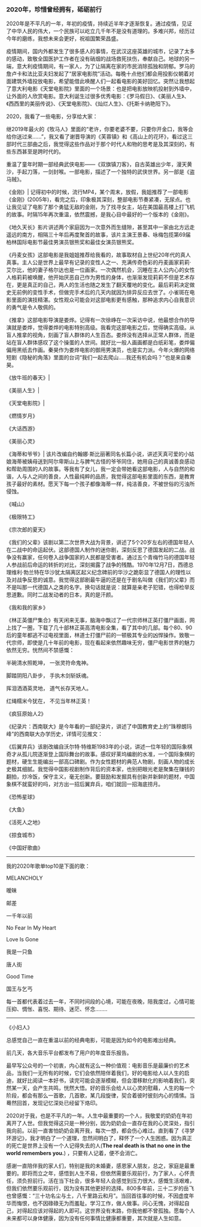 ### 2020年，珍惜曾经拥有，砥砺前行

2020年是不平凡的一年，年初的疫情，持续近半年才逐渐恢复。通过疫情，见证了中华人民的伟大，一个民族可以屹立几千年不是没有道理的。多难兴邦，经历过今年的磨练，我想未来会更好，祝祖国繁荣昌盛。

疫情期间，国内外都发生了很多感人的事情，在武汉这座英雄的城市，记录了太多的感动，致敬全国医护工作者在没有硝烟的战场救死扶伤，奉献自己。地球的另一端，意大利疫情期间，有一家人，为了让隔离在家的市民消除孤独和阴郁。罗马的詹卢卡和法比亚夫妇发起了“居家电影院”活动。每晚十点他们都会用投影仪朝着对面建筑外墙投放电影，希望能借此唤醒人们一起看电影的美好回忆。突然让我想起了意大利电影《天堂电影院》里面的一个场景：也是把电影放映机投射到外墙中，让外面的人欣赏电影。意大利诞生过很多优秀电影：《罗马假日》、《美丽人生》、《西西里的美丽传说》、《天堂电影院》、《灿烂人生》、《托斯卡纳艳阳下》。

2020，我看了一些电影，分享给大家：

继2019年最火的《牧马人》里面的“老许，你要老婆不要，只要你开金口，我等会给你送过来......”，我又看了谢晋导演的《芙蓉镇》和《高山上的花环》，看过这三部时代三部曲之后，我觉得这些作品对于那个时代人和物的思考是及其深刻的，有些东西甚至是跨时代的。

重温了童年时期一部经典武侠电影——《双旗镇刀客》，自古英雄出少年，漫天黄沙，手起刀落，一剑封喉。一部电影，描述了一个独特的武侠世界。另一部是《盗马贼》。

《金刚》| 记得初中的时候，流行MP4，某个周末，放假，我姐推荐了一部电影《金刚》(2005年)，看完之后，印象极其深刻，整部电影节奏紧凑，无尿点。也让我见证了电影了那个勇猛无敌的金刚，为了找寻女主，站在美国最高楼上打飞机的故事。时隔15年再次重温，依然震撼，是我心目中最好的一个版本的《金刚》。



《地久天长》影片讲述两个家庭因为一次意外而生缝隙，甚至其中一家由北方远走遥远的南方，相隔三十年后再度聚首的故事，该片主演王景春、咏梅包揽第69届柏林国际电影节最佳男演员银熊奖和最佳女演员银熊奖。

《丹麦女孩》这部电影是我姐姐推荐给我看的，故事取材自上世纪20年代的真人真事。主人公是世界上最早有记录的变性人之一、充满传奇色彩的丹麦画家莉莉·艾尔比，他的妻子格尔达也是一位画家。一次偶然机会，沉睡在主人公内心的女性人格莉莉被唤醒，他开始厌恶自己作为男性的身体，也渐渐发现莉莉不但是艺术存在，更是真正的自己，两人的生活也随之发生了翻天覆地的变化。最后莉莉决定做史无前例的变性手术，但做完手术后的几天内就因为排异反应去世了。小雀斑在电影里面的演技精湛。女性观众可能会对这部电影更有感触，那种追求内心自我意识的勇气是令人敬佩的。

《推拿》这部电影导演是娄烨。记得有一次徐峥在一次采访中说，他最想合作的导演就是娄烨，觉得娄烨的电影特别高级。我看完这部电影之后，觉得确实高级。从盲人推拿的视角，刻画了盲人群体的人生百态。娄烨没有选择从正常人群体，而是站在盲人群体感叹了这个操蛋的人世间。就好比一般人画画都是白纸彩笔，娄烨偏偏用黑纸去作画。秦昊作为娄烨电影的御用男演员，也是实力派。今年火爆的网络短剧《隐秘的角落》里面的台词“我们一起去爬山.....我还有机会吗？”也是来自秦昊。

《放牛班的春天》| 

《美丽人生》| 

《天堂电影院》| 

《燃情岁月》

《大话西游》

《美丽心灵》

《海蒂和爷爷》| 该片改编自约翰娜·斯比丽著同名长篇小说，讲述天真可爱的小姑娘海蒂被姨母送到阿尔卑斯山上与脾气古怪的爷爷同住，她用自己的真诚善良感动和帮助周围的人的故事。等我有了女儿，我一定会带她看这部电影，人与自然的和谐，人与人之间的善良，人性最纯粹的品质，我觉得这部电影里面的东西，是教育孩子最好的素材。愿天下每一个孩子都像海蒂一样，纯洁善良，不被世俗的污浊所侵蚀。

《喊山》

《极限特工》

《宗次郎的夏天》



《我们的父辈》该剧以第二次世界大战为背景，讲述了5个20岁左右的德国年轻人在二战中的命运起伏。这部德国人制作的迷你剧，深刻反思了德国发起的二战。战争没有赢家，任何卷入战争国家的人民都是受害者。通过五个青梅竹马的德国年轻人参战前后命运的转折的对比，深刻揭露了战争的残酷。1970年12月7日，西德总理维利·勃兰特在华沙犹太隔离区起义纪念碑前的华沙之跪彰显了德国人的理性以及对战争反思的诚意。我觉得这部剧最牛逼的还是在于剧名叫做《我们的父辈》而不是叫那一代德国人之类的名字。换句话就是说：就算是亲老子犯错，也得检举反思道歉。同时二战发动者的日本，真的是汗颜。

《我和我的家乡》

《林正英僵尸集合》有天闲来无事，脑海中飘过了一代宗师林正英打僵尸画面，网上找了一圈，下载了几十部林正英高清电影全集，看了其中的几部。每个80、90后的童年都逃不过电视里面，林道士打僵尸前的一顿极其专业的凶悍操作。致敬一代宗师，即使是几十年前的电影，现在看起来依然趣味无穷，僵尸电影世界的魅力依然无穷。恍然间不禁感慨：

半碗清水照乾坤， 一张灵符命鬼神。 

脚踏阴阳八卦步， 手执木剑斩妖魂。 

挥泪洒酒英灵地， 道气长存天地人。 

红绳糯米今犹在， 不见当年林正英！



《疯狂原始人2》

《纪录片：西南联大》是今年看的一部纪录片，讲述了中国教育史上的“珠穆朗玛峰”的西南联大办学历史，详情可见推文：

《后翼弃兵》该剧改编自沃尔特·特维斯1983年的小说，讲述一位年轻的国际象棋奇才从孤儿院逐渐登上国际舞台的故事。感叹好莱坞编剧的水准，一个国际象棋的题材，硬生生能编出一部高口碑剧。作为女性题材的典范人物剧，刻画人物的成长史极其细腻。我觉得中国影视剧制作背后的资本家，也别把眼光老是聚集在赚钱的翻拍，炒冷饭，保守主义，毫无创新。要鼓励和发掘具有创新并新鲜的题材，中国象棋不就蛮好的吗，对方出一招后翼弃兵，咱们就回一招海底捞月。

《恐怖星球》

《大鱼》

《活死人之地》

《掠食城市》

《中国好歌曲》

---

我的2020年歌单top10是下面的歌：

MELANCHOLY

暧昧

邮差

一千年以前

No Fear In My Heart

Love Is Gone

我是一只鱼

唐人街

Good Time

国王与乞丐

每一首都代表着过去一年，不同时间段的心境，可能在夜晚，陪我度过，心情可能压抑、惆怅、喜悦、期待、迷茫、怀念........

----



《小妇人》

总感觉自己一直在重温以前的经典电影，可能是因为如今的电影难出经典。

前几天，各大音乐平台都发布了用户的年度音乐报告。

最早写公众号的一个初衷，内心就有这么一种价值观：电影音乐是最廉价的艺术品，当我们一无所有的时候，它们会依然陪伴着我们，好的电影给人以人生的启迪，就好比阅读一本好书，读完可能会逐渐模糊，但会潜移默化的影响着我们，突然某一天，会产生共鸣，恍然大悟。好的音乐会给人以心灵的慰藉，人生的每一个阶段，都会有那么一首歌，几首歌，某几段旋律，契合着彼时彼刻内心的情愫。当蓦然回首，发现记忆深处已经留下烙印。

2020对于我，也是不平凡的一年。人生中最重要的一个人，我敬爱的奶奶在年初离开了人世。但我觉得这只是一种分别，因为奶奶会一直存在我的心灵深处，指引我向前。以前一直害怕奶奶会离开我，每次一想，都会伤心难过。直到看了《寻梦环游记》，我才明白了一个道理，忽然间明白了，释怀了一个人生困惑。因为真正的死亡是世界上没有一个人记得失去的人(**The real death is that no one in the world remembers you.**) ，只要有人记着，便不会消亡。

感谢一直陪伴我的家人们，特别是我的未婚妻，感恩家人朋友，总之，家庭是最重要的。即将而立之年，感悟到人生不易，但依然需要乐观前行，为了家人，心怀责任，须负担前行。活在当下社会，很多年轻人会感觉到压力很大，感慨生活艰难，但我们依然要乐观前行，因为没有其他更好的选择。800多年前，三十二岁的岳飞也曾感慨：“三十功名尘与土，八千里路云和月”。当回首往事的时候，不因虚度年华而悔恨，也不因碌碌无为而羞耻。学习工作，做人做事。问心无愧，对得起自己，对得起应该对得起的人即可。这世界没有末路，你我他都不曾孤独。愿每个人未来都可以身体健康，因为没有任何事情比健康都重要，其次就是人生如意。

